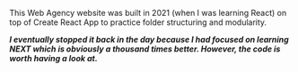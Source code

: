 This Web Agency website was built in 2021 (when I was learning React) on top of Create React App to practice folder structuring and modularity. 

<b><i>I eventually stopped it back in the day because I had focused on learning NEXT which is obviously a thousand times better. However, the code is worth having a look at.</i></b>
